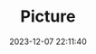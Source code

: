 ---
weight: 1
images:
- /images/edited/71.jpeg
title: Picture
date: 2023-12-07 22:11:40
tags: [luminar neo,work,vase]
---